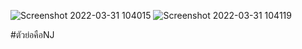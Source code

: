 ![Screenshot 2022-03-31 104015](https://user-images.githubusercontent.com/98943447/160974250-ac9ef5d9-4e2e-44bf-8b1f-3be987155ea7.png)
![Screenshot 2022-03-31 104119](https://user-images.githubusercontent.com/98943447/160974273-e0c5dac3-cbb1-4b9d-849a-90eef4c3c618.png)

#ตัวย่อคือNJ
